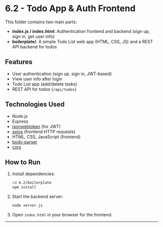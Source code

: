 # 6.2 - Todo App & Auth Frontend

This folder contains two main parts:

- **index.js / index.html**: Authentication frontend and backend (sign up, sign in, get user info)
- **boilerplate/**: A simple Todo List web app (HTML, CSS, JS) and a REST API backend for todos

## Features
- User authentication (sign up, sign in, JWT-based)
- View user info after login
- Todo List app (add/delete tasks)
- REST API for todos (`/api/todos`)

## Technologies Used
- Node.js
- Express
- [jsonwebtoken](https://www.npmjs.com/package/jsonwebtoken) (for JWT)
- [axios](https://www.npmjs.com/package/axios) (frontend HTTP requests)
- HTML, CSS, JavaScript (frontend)
- [body-parser](https://www.npmjs.com/package/body-parser)
- [cors](https://www.npmjs.com/package/cors)

## How to Run
1. Install dependencies:
   ```sh
   cd 6.2/boilerplate
   npm install
   ```
2. Start the backend server:
   ```sh
   node server.js
   ```
3. Open `index.html` in your browser for the frontend.

---
